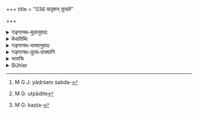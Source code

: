 +++
title = "036 यादृशन् तूप्यते"

+++

<details><summary>गङ्गानथ-मूलानुवादः</summary>

“As is the seed which is sown in the soil prepared in season, so does the seed spring forth, marked by its own qualities.”—(36)
</details>

<details><summary>मेधातिथिः</summary>

अनन्तरस्यैवार्थविस्तरत्वेन श्लोको ऽयं वक्त्रान्वयप्रदर्शनेन । **यादृश**शब्दस्यार्थं[^९२] व्याख्यास्यति "व्रीहयः शालयः" (म्ध् ९.३९) इत्यादिना । **कालोपपादिते,** **काले** वर्षादौ वपनकाल **उपपादिते**[^९३] कृष्टसमीक्षरणादिना[^९४] संस्कृते । **तादृग् रोहति** जायते । **स्वैर् गुणैर्** वर्णसंस्थानरसवीर्यादिभिर् **गुणैर् व्यञ्जितं** परिदृश्यरूपम् ॥ ९.३६ ॥


[^९४]:
     M G: kaṣṭa-


[^९३]:
     M G: utpādite


[^९२]:
     M G J: yādṛśaṃ śabda-
</details>

<details><summary>गङ्गानथ-भाष्यानुवादः</summary>

This verse is only a detailed version of what has just gone above.

The exact meaning of the term ‘*yādṛśam*,’ ‘as’, is going to be explained under verse 39 below, where the several kinds of grains are mentioned—‘paddy, vrīhi’ and so forth.

‘*Prepared in season*’.—‘*In season*’, *i.e*., during the rains, at the time of sowing;—‘*prepared*’—tilled and levelled and got ready.

‘*So does it spring forth*’—is produced.

‘*Own qualities*’—of colour, shape, taste, strength and so forth;—‘*marked*’—characterised.—(36)
</details>

<details><summary>गङ्गानथ-तुल्य-वाक्यानि</summary>

**(verses 9.31-44)**

See Comparative notes for [Verse 9.31].
</details>

<details><summary>भारुचिः</summary>

तथा सति,

अतश् च बीजानां तत्प्राधान्यम् ॥ ९.३६ ॥
</details>

<details><summary>Bühler</summary>

036	Whatever (kind on seed is sown in a field, prepared in due season, (a plant) of that same kind, marked with the peculiar qualities of the seed, springs up in it.
</details>

